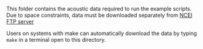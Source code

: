 This folder contains the acoustic data required to run the example scripts. 
Due to space constraints, data must be downloaded separately from [NCEI FTP server](ftp://ftp.ngdc.noaa.gov/pub/outgoing/mgg/wcd/pyEcholab_data/pyEcho_data/examples/)

Users on systems with make can automatically download the data by typing 
`make` in a terminal open to this directory.